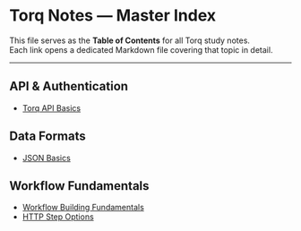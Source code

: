 # Torq Notes — Master Index

This file serves as the **Table of Contents** for all Torq study notes.  
Each link opens a dedicated Markdown file covering that topic in detail.

---

## API & Authentication
- [Torq API Basics](torq_api_basics.md)

## Data Formats
- [JSON Basics](torq_json_basics.md)

## Workflow Fundamentals
- [Workflow Building Fundamentals](torq_workflow_fundamentals.md)
- [HTTP Step Options](http_step_options.md)

